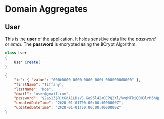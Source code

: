 # Domain Aggregates

## User

This is the **user** of the application. 
It holds sensitive data like the *password* or *email*. 
The **password** is encrypted using the BCrypt Algorithm.

```csharp
class User
{
    User Create()
}
```

```json
{
    "id": { "value": "00000000-0000-0000-0000-000000000000" },
    "firstName": "Tiffany",
    "lastName": "Doe",
    "email": "user@gmail.com",
    "password": "$2a$13$R1tGdA1LDsVG.Ge95l42oOEPQ2Xl/VvgMTkiQOODlrM5hQpISv0qC",
    "createdDateTime": "2020-01-01T00:00:00.0000000Z",
    "updatedDateTime": "2020-01-01T00:00:00.0000000Z"
}
```